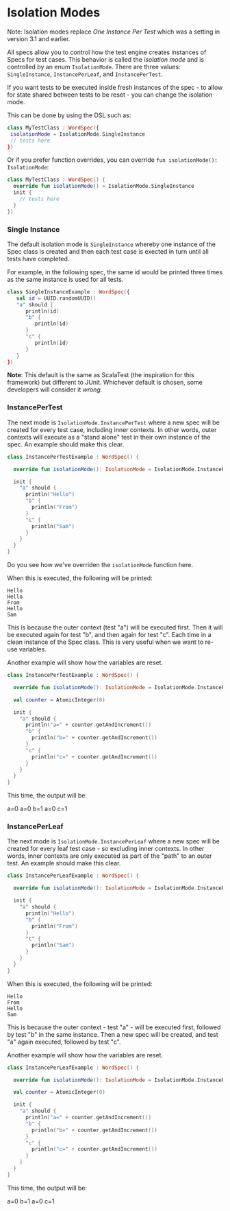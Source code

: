 Isolation Modes
===============

Note: Isolation modes replace _One Instance Per Test_ which was a setting in version 3.1 and earlier.

All specs allow you to control how the test engine creates instances of Specs for test cases. This behavior is called the _isolation mode_ and is controlled
by an enum `IsolationMode`. There are three values: `SingleInstance`, `InstancePerLeaf`, and `InstancePerTest`.

If you want tests to be executed inside fresh instances of the spec - to allow for state shared between tests to be reset -
you can change the isolation mode.

This can be done by using the DSL such as:

```kotlin
class MyTestClass : WordSpec({
 isolationMode = IsolationMode.SingleInstance
 // tests here
})
```

Or if you prefer function overrides, you can override `fun isolationMode(): IsolationMode`:

```kotlin
class MyTestClass : WordSpec() {
  override fun isolationMode() = IsolationMode.SingleInstance
  init {
    // tests here
  }
})
```

### Single Instance

The default isolation mode is `SingleInstance` whereby one instance of the Spec class is created and then each test case
is exected in turn until all tests have completed.

For example, in the following spec, the same id would be printed three times as the same instance is used for all tests.

```kotlin
class SingleInstanceExample : WordSpec({
   val id = UUID.randomUUID()
   "a" should {
      println(id)
      "b" {
         println(id)
      }
      "c" {
         println(id)
      }
   }
})
```

**Note**: This default is the same as ScalaTest (the inspiration for this framework) but different to JUnit. Whichever default
is chosen, some developers will consider it _wrong_.

### InstancePerTest

The next mode is `IsolationMode.InstancePerTest` where a new spec will be created for every test case, including inner contexts.
In other words, outer contexts will execute as a "stand alone" test in their own instance of the spec.
An example should make this clear.

```kotlin
class InstancePerTestExample : WordSpec() {

  override fun isolationMode(): IsolationMode = IsolationMode.InstancePerTest

  init {
    "a" should {
      println("Hello")
      "b" {
        println("From")
      }
      "c" {
        println("Sam")
      }
    }
  }
}
```

Do you see how we've overriden the `isolationMode` function here.

When this is executed, the following will be printed:

```
Hello
Hello
From
Hello
Sam
```

This is because the outer context (test "a") will be executed first. Then it will be executed again for test "b", and then again for test "c".
Each time in a clean instance of the Spec class. This is very useful when we want to re-use variables.

Another example will show how the variables are reset.

```kotlin
class InstancePerTestExample : WordSpec() {

  override fun isolationMode(): IsolationMode = IsolationMode.InstancePerTest

  val counter = AtomicInteger(0)

  init {
    "a" should {
      println("a=" + counter.getAndIncrement())
      "b" {
        println("b=" + counter.getAndIncrement())
      }
      "c" {
        println("c=" + counter.getAndIncrement())
      }
    }
  }
}
```

This time, the output will be:

a=0
a=0
b=1
a=0
c=1



### InstancePerLeaf

The next mode is `IsolationMode.InstancePerLeaf` where a new spec will be created for every leaf test case - so excluding inner contexts.
In other words, inner contexts are only executed as part of the "path" to an outer test.
An example should make this clear.

```kotlin
class InstancePerLeafExample : WordSpec() {

  override fun isolationMode(): IsolationMode = IsolationMode.InstancePerLeaf

  init {
    "a" should {
      println("Hello")
      "b" {
        println("From")
      }
      "c" {
        println("Sam")
      }
    }
  }
}
```

When this is executed, the following will be printed:

```
Hello
From
Hello
Sam
```

This is because the outer context - test "a" - will be executed first, followed by test "b" in the same instance.
Then a new spec will be created, and test "a" again executed, followed by test "c".

Another example will show how the variables are reset.

```kotlin
class InstancePerLeafExample : WordSpec() {

  override fun isolationMode(): IsolationMode = IsolationMode.InstancePerLeaf

  val counter = AtomicInteger(0)

  init {
    "a" should {
      println("a=" + counter.getAndIncrement())
      "b" {
        println("b=" + counter.getAndIncrement())
      }
      "c" {
        println("c=" + counter.getAndIncrement())
      }
    }
  }
}
```

This time, the output will be:

a=0
b=1
a=0
c=1
